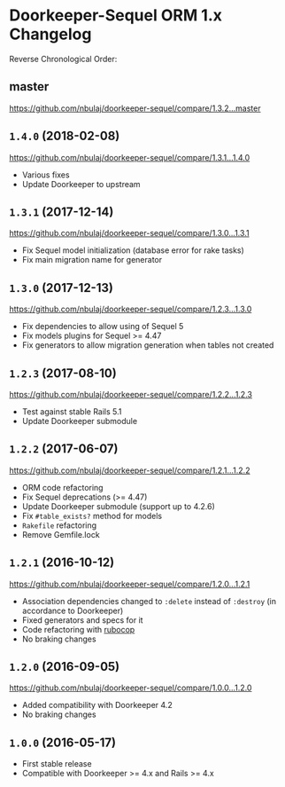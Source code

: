 # Doorkeeper-Sequel ORM 1.x Changelog

Reverse Chronological Order:

## master

https://github.com/nbulaj/doorkeeper-sequel/compare/1.3.2...master

## `1.4.0` (2018-02-08)

https://github.com/nbulaj/doorkeeper-sequel/compare/1.3.1...1.4.0

* Various fixes
* Update Doorkeeper to upstream

## `1.3.1` (2017-12-14)

https://github.com/nbulaj/doorkeeper-sequel/compare/1.3.0...1.3.1

* Fix Sequel model initialization (database error for rake tasks)
* Fix main migration name for generator

## `1.3.0` (2017-12-13)

https://github.com/nbulaj/doorkeeper-sequel/compare/1.2.3...1.3.0

* Fix dependencies to allow using of Sequel 5
* Fix models plugins for Sequel >= 4.47
* Fix generators to allow migration generation when tables not created

## `1.2.3` (2017-08-10)

https://github.com/nbulaj/doorkeeper-sequel/compare/1.2.2...1.2.3

* Test against stable Rails 5.1
* Update Doorkeeper submodule

## `1.2.2` (2017-06-07)

https://github.com/nbulaj/doorkeeper-sequel/compare/1.2.1...1.2.2

* ORM code refactoring
* Fix Sequel deprecations (>= 4.47)
* Update Doorkeeper submodule (support up to 4.2.6)
* Fix `#table_exists?` method for models
* `Rakefile` refactoring
* Remove Gemfile.lock

## `1.2.1` (2016-10-12)

https://github.com/nbulaj/doorkeeper-sequel/compare/1.2.0...1.2.1

* Association dependencies changed to `:delete` instead of `:destroy` (in accordance to Doorkeeper)
* Fixed generators and specs for it
* Code refactoring with [rubocop](https://github.com/bbatsov/rubocop)
* No braking changes

## `1.2.0` (2016-09-05)

https://github.com/nbulaj/doorkeeper-sequel/compare/1.0.0...1.2.0

* Added compatibility with Doorkeeper 4.2
* No braking changes

## `1.0.0` (2016-05-17)

* First stable release
* Compatible with Doorkeeper >= 4.x and Rails >= 4.x
